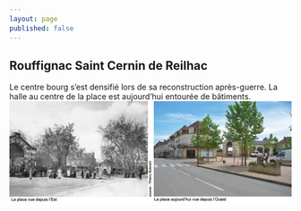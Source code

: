 ```yaml
---
layout: page
published: false
---
```


## Rouffignac Saint Cernin de Reilhac

Le centre bourg s’est densifié lors de sa reconstruction après-guerre. La halle au centre de la place est aujourd’hui entourée de bâtiments.
![](/data/images/9/histoire/9_HISTOIRE_POPCP4.jpg)
